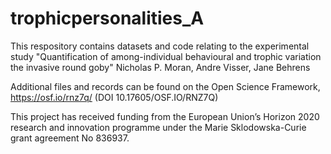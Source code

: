 # trophicpersonalities_A

This respository contains datasets and code relating to the experimental study "Quantification of among-individual behavioural and trophic variation the invasive round goby" Nicholas P. Moran, Andre Visser, Jane Behrens

Additional files and records can be found on the Open Science Framework, https://osf.io/rnz7q/ (DOI 10.17605/OSF.IO/RNZ7Q)

This project has received funding from the European Union’s Horizon 2020 research and innovation programme under the Marie Sklodowska-Curie grant agreement No 836937. 